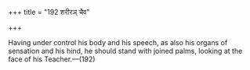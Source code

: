 +++
title = "192 शरीरञ् चैव"

+++

Having under control his body and his speech, as also his organs of sensation and his hind, he should stand with joined palms, looking at the face of his Teacher.—(192)